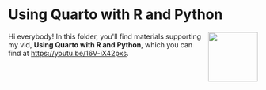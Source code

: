 # Using Quarto with R and Python
[<img src="quarto thumb.png" align="right" height="100" />](<https://youtu.be/16V-iX42pxs>)

Hi everybody! In this folder, you'll find materials supporting my vid, **Using Quarto with R and Python**, which you can find at <https://youtu.be/16V-iX42pxs>. 

